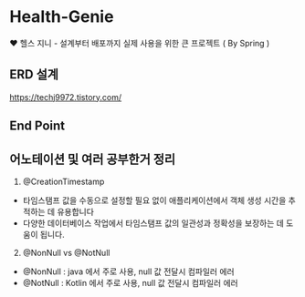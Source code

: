 # Health-Genie
❤️ 헬스 지니 - 설계부터 배포까지 실제 사용을 위한 큰 프로젝트 ( By Spring )


## ERD 설계
https://techj9972.tistory.com/

## End Point


## 어노테이션 및 여러 공부한거 정리
1. @CreationTimestamp
- 타임스탬프 값을 수동으로 설정할 필요 없이 애플리케이션에서 객체 생성 시간을 추적하는 데 유용합니다
- 다양한 데이터베이스 작업에서 타임스탬프 값의 일관성과 정확성을 보장하는 데 도움이 됩니다.

2. @NonNull vs @NotNull
- @NonNull : java 에서 주로 사용, null 값 전달시 컴파일러 에러
- @NotNull : Kotlin 에서 주로 사용, null 값 전달시 컴파일러 에러